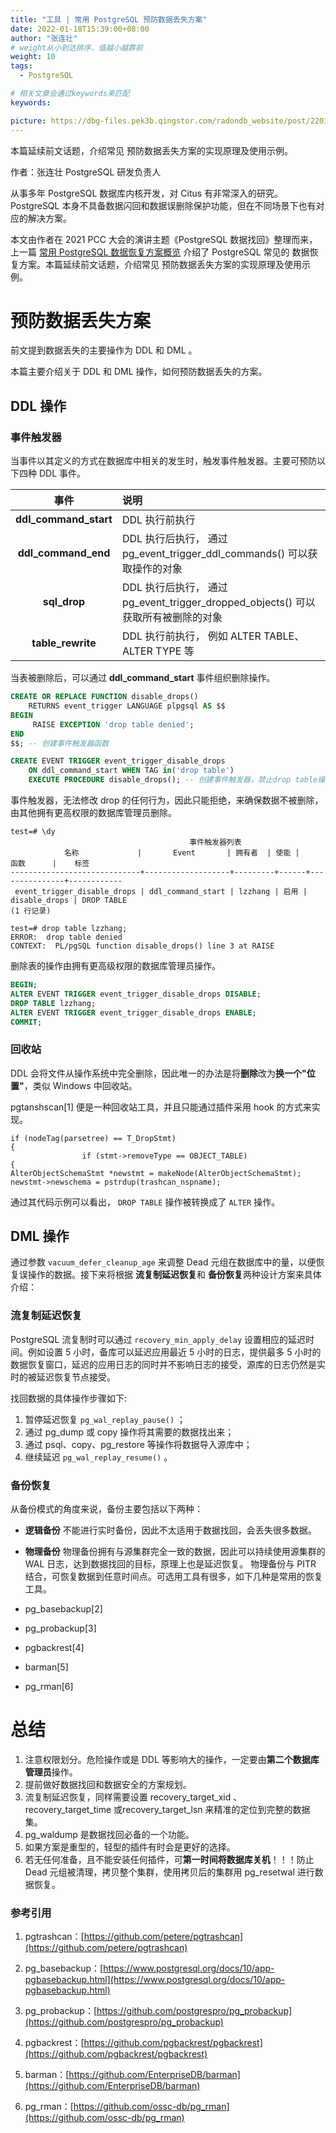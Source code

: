```yaml
---
title: "工具 | 常用 PostgreSQL 预防数据丢失方案"
date: 2022-01-18T15:39:00+08:00
author: "张连壮"
# weight从小到达排序，值越小越靠前
weight: 10
tags:
  - PostgreSQL

# 相关文章会通过keywords来匹配
keywords:

picture: https://dbg-files.pek3b.qingstor.com/radondb_website/post/220118_%E5%B7%A5%E5%85%B7%20%7C%20%E5%B8%B8%E7%94%A8%20PostgreSQL%20%E9%A2%84%E9%98%B2%E6%95%B0%E6%8D%AE%E4%B8%A2%E5%A4%B1%E6%96%B9%E6%A1%88/0.png
---
```

本篇延续前文话题，介绍常见 预防数据丢失方案的实现原理及使用示例。
<!--more-->

作者：张连壮 PostgreSQL 研发负责人

从事多年 PostgreSQL 数据库内核开发，对 Citus 有非常深入的研究。 
PostgreSQL 本身不具备数据闪回和数据误删除保护功能，但在不同场景下也有对应的解决方案。

本文由作者在 2021 PCC 大会的演讲主题《PostgreSQL 数据找回》整理而来，上一篇 [常用 PostgreSQL 数据恢复方案概览](/posts/220112_盘点-_-常用-pg-数据恢复方案概览建议收藏/) 介绍了 PostgreSQL 常见的 数据恢复方案。本篇延续前文话题，介绍常见 预防数据丢失方案的实现原理及使用示例。

# 预防数据丢失方案

前文提到数据丢失的主要操作为 DDL 和 DML 。

本篇主要介绍关于 DDL 和 DML 操作，如何预防数据丢失的方案。

## DDL 操作

### 事件触发器

当事件以其定义的方式在数据库中相关的发生时，触发事件触发器。主要可预防以下四种 DDL 事件。

|**事件**|**说明**|
|:----:|:----|
|**ddl_command_start**|DDL 执行前执行|
|**ddl_command_end**|DDL 执行后执行， 通过 pg_event_trigger_ddl_commands() 可以获取操作的对象|
|**sql_drop**|DDL 执行后执行， 通过 pg_event_trigger_dropped_objects() 可以获取所有被删除的对象|
|**table_rewrite**|DDL 执行前执行， 例如 ALTER TABLE、ALTER TYPE 等|

当表被删除后，可以通过 **ddl_command_start** 事件组织删除操作。

```sql
CREATE OR REPLACE FUNCTION disable_drops()
    RETURNS event_trigger LANGUAGE plpgsql AS $$
BEGIN
     RAISE EXCEPTION 'drop table denied';
END
$$; -- 创建事件触发器函数

CREATE EVENT TRIGGER event_trigger_disable_drops
    ON ddl_command_start WHEN TAG in('drop table')
    EXECUTE PROCEDURE disable_drops(); -- 创建事件触发器，禁止drop table操作
```
事件触发器，无法修改 drop 的任何行为，因此只能拒绝，来确保数据不被删除，由其他拥有更高权限的数据库管理员删除。
```plain
test=# \dy
                                        事件触发器列表
            名称             |       Event       | 拥有者  | 使能 |     函数      |    标签    
-----------------------------+-------------------+---------+------+---------------+------------
 event_trigger_disable_drops | ddl_command_start | lzzhang | 启用 | disable_drops | DROP TABLE
(1 行记录)

test=# drop table lzzhang;
ERROR:  drop table denied
CONTEXT:  PL/pgSQL function disable_drops() line 3 at RAISE
```
删除表的操作由拥有更高级权限的数据库管理员操作。
```sql
BEGIN;
ALTER EVENT TRIGGER event_trigger_disable_drops DISABLE;
DROP TABLE lzzhang;
ALTER EVENT TRIGGER event_trigger_disable_drops ENABLE;
COMMIT;
```
### 回收站

DDL 会将文件从操作系统中完全删除，因此唯一的办法是将**删除**改为**换一个"位置"**，类似 Windows 中回收站。

pgtanshscan[1] 便是一种回收站工具，并且只能通过插件采用 hook 的方式来实现。

```plain
if (nodeTag(parsetree) == T_DropStmt)
{
                if (stmt->removeType == OBJECT_TABLE)
{
AlterObjectSchemaStmt *newstmt = makeNode(AlterObjectSchemaStmt);
newstmt->newschema = pstrdup(trashcan_nspname);
```
通过其代码示例可以看出， `DROP TABLE` 操作被转换成了  `ALTER`  操作。

## DML 操作

通过参数 `vacuum_defer_cleanup_age` 来调整 Dead 元组在数据库中的量，以便恢复误操作的数据。接下来将根据 **流复制延迟恢复**和 **备份恢复**两种设计方案来具体介绍：

### 流复制延迟恢复

PostgreSQL 流复制时可以通过 `recovery_min_apply_delay` 设置相应的延迟时间。例如设置 5 小时，备库可以延迟应用最近 5 小时的日志，提供最多 5 小时的数据恢复窗口，延迟的应用日志的同时并不影响日志的接受，源库的日志仍然是实时的被延迟恢复节点接受。

找回数据的具体操作步骤如下:

1. 暂停延迟恢复 `pg_wal_replay_pause()` ；
2. 通过 pg_dump 或 copy 操作将其需要的数据找出来；
3. 通过 psql、copy、pg_restore 等操作将数据导入源库中；
4. 继续延迟 `pg_wal_replay_resume()` 。
### 备份恢复

从备份模式的角度来说，备份主要包括以下两种：

* **逻辑备份** 不能进行实时备份，因此不太适用于数据找回，会丢失很多数据。
* **物理备份** 物理备份拥有与源集群完全一致的数据，因此可以持续使用源集群的 WAL 日志，达到数据找回的目标，原理上也是延迟恢复。
物理备份与 PITR 结合，可恢复数据到任意时间点。可选用工具有很多，如下几种是常用的恢复工具。

* pg_basebackup[2]
* pg_probackup[3]
* pgbackrest[4]
* barman[5]
* pg_rman[6]

# 总结

1. 注意权限划分。危险操作或是 DDL 等影响大的操作，一定要由**第二个数据库管理员**操作。
2. 提前做好数据找回和数据安全的方案规划。
3. 流复制延迟恢复，同样需要设置 recovery_target_xid 、recovery_target_time 或recovery_target_lsn 来精准的定位到完整的数据集。
4. pg_waldump 是数据找回必备的一个功能。
5. 如果方案是重型的，轻型的插件有时会是更好的选择。
6. 若无任何准备，且不能安装任何插件，可**第一时间将数据库关机**！！！防止 Dead 元组被清理，拷贝整个集群，使用拷贝后的集群用 pg_resetwal 进行数据恢复。

### 参考引用

1. pgtrashcan：[https://github.com/petere/pgtrashcan](https://github.com/petere/pgtrashcan)

2. pg_basebackup：[https://www.postgresql.org/docs/10/app-pgbasebackup.html](https://www.postgresql.org/docs/10/app-pgbasebackup.html)

3. pg_probackup：[https://github.com/postgrespro/pg_probackup](https://github.com/postgrespro/pg_probackup)

4. pgbackrest：[https://github.com/pgbackrest/pgbackrest](https://github.com/pgbackrest/pgbackrest)

5. barman：[https://github.com/EnterpriseDB/barman](https://github.com/EnterpriseDB/barman)

6. pg_rman：[https://github.com/ossc-db/pg_rman](https://github.com/ossc-db/pg_rman) 


